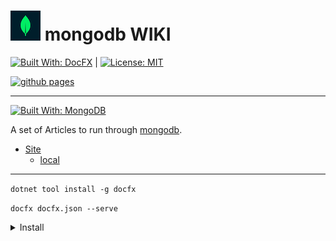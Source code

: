 # ![mongodb](images/48x48.png "mongodb") mongodb WIKI

[![Built With: DocFX](https://img.shields.io/badge/Built_With-DocFX-yellowgreen.svg?style=for-the-badge)](https://dotnet.github.io/docfx/)
|
[![License: MIT](https://img.shields.io/badge/License-MIT-lightgrey.svg?style=for-the-badge)](https://opensource.org/licenses/MIT)

[![github pages](https://github.com/alex-hedley/mongodb-wiki/actions/workflows/build-site.yml/badge.svg)](https://github.com/alex-hedley/mongodb-wiki/actions/workflows/build-site.yml)

---

[![Built With: MongoDB](https://img.shields.io/badge/MongoDB-%234ea94b.svg?style=for-the-badge&logo=mongodb&logoColor=white)](https://www.mongodb.com)

A set of Articles to run through [mongodb](https://www.mongodb.com/).

- [Site](https://alex-hedley.github.io/mongodb-wiki)
  - [local](http://localhost:8080)

---

`dotnet tool install -g docfx`

`docfx docfx.json --serve`

<details>
<summary>Install</summary>

Init:
`docfx init -q`

`mono /Users/alexhedley/Documents/APPS/docfx/docfx.exe init -q`

Build:
`docfx docfx.json`

Serve:
`docfx serve _site`

`mono /Users/alexhedley/Documents/APPS/docfx/docfx.exe serve _site`

`docfx docfx.json --serve`

`mono /Users/alexhedley/Documents/APPS/docfx/docfx.exe docfx.json --serve`

---

Get the path to *docfx* and run with *mono*:

`mono /Users/alexhedley/Documents/APPS/docfx/docfx.exe docfx.json --serve`
</details>
